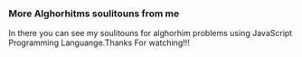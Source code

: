 ### More Alghorhitms soulitouns from me

In there you can see my soulitouns for alghorhim problems using JavaScript Programming Languange.Thanks For watching!!!